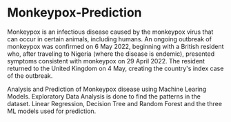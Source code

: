 # Monkeypox-Prediction
Monkeypox is an infectious disease caused by the monkeypox virus that can occur in certain animals, including humans.
An ongoing outbreak of monkeypox was confirmed on 6 May 2022, beginning with a British resident who, after traveling to Nigeria (where the disease is endemic),
presented symptoms consistent with monkeypox on 29 April 2022. The resident returned to the United Kingdom on 4 May, creating the country's index case of the outbreak.


Analysis and Prediction of Monkeypox disease using Machine Learing Models. Exploratory Data Analysis is done to find the patterns in the dataset. 
Linear Regression, Decision Tree and Random Forest and the three ML models used for prediction.

